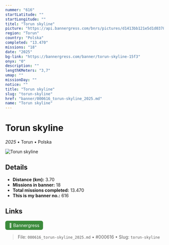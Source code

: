 ```yaml
---
nummer: "616"
startLatitude: ""
startLongitude: ""
titel: "Torun skyline"
picture: "https://api.bannergress.com/bnrs/pictures/d1413bb121e5d1d037822169d6c692b5"
region: "Torun"
country: "Polska"
completed: "13.470"
missions: "18"
date: "2025"
bg-link: "https://bannergress.com/banner/torun-skyline-15f3"
onyx: "0"
description: ""
lengthKMeters: "3,7"
umap: ""
missionDay: ""
notice: ""
title: "Torun skyline"
slug: "torun-skyline"
href: "banner/000616_torun-skyline_2025.md"
name: "Torun skyline"
---
```

# Torun skyline

*2025* • Torun • Polska

![Torun skyline](https://api.bannergress.com/bnrs/pictures/d1413bb121e5d1d037822169d6c692b5)



## Details
- **Distance (km):** 3.70
- **Missions in banner:** 18
- **Total missions completed:** 13.470
- **This is my banner no.:** 616





## Links
<a href="https://bannergress.com/banner/torun-skyline-15f3" target="_blank" style="display:inline-block;margin-right:8px;padding:6px 12px;background:#3c8b3c;color:#fff;text-decoration:none;border-radius:6px;">🔗 Bannergress</a>



> File: `000616_torun-skyline_2025.md` • #000616 • Slug: `torun-skyline`
